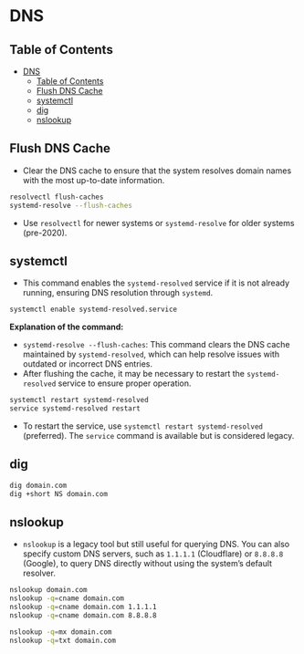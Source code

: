 # DNS

## Table of Contents

- [DNS](#dns)
  - [Table of Contents](#table-of-contents)
  - [Flush DNS Cache](#flush-dns-cache)
  - [systemctl](#systemctl)
  - [dig](#dig)
  - [nslookup](#nslookup)

## Flush DNS Cache

- Clear the DNS cache to ensure that the system resolves domain names with the most up-to-date information.

```bash
resolvectl flush-caches
systemd-resolve --flush-caches
```

- Use `resolvectl` for newer systems or `systemd-resolve` for older systems (pre-2020).

## systemctl

- This command enables the `systemd-resolved` service if it is not already running, ensuring DNS resolution through `systemd`.

```bash
systemctl enable systemd-resolved.service
```

**Explanation of the command:**

- `systemd-resolve --flush-caches`: This command clears the DNS cache maintained by `systemd-resolved`, which can help resolve issues with outdated or incorrect DNS entries.
- After flushing the cache, it may be necessary to restart the `systemd-resolved` service to ensure proper operation.

```bash
systemctl restart systemd-resolved
service systemd-resolved restart
```

- To restart the service, use `systemctl restart systemd-resolved` (preferred). The `service` command is available but is considered legacy.

## dig

```bash
dig domain.com
dig +short NS domain.com
```

## nslookup

- `nslookup` is a legacy tool but still useful for querying DNS. You can also specify custom DNS servers, such as `1.1.1.1` (Cloudflare) or `8.8.8.8` (Google), to query DNS directly without using the system’s default resolver.

```bash
nslookup domain.com
nslookup -q=cname domain.com
nslookup -q=cname domain.com 1.1.1.1
nslookup -q=cname domain.com 8.8.8.8
```

```bash
nslookup -q=mx domain.com
nslookup -q=txt domain.com
```
